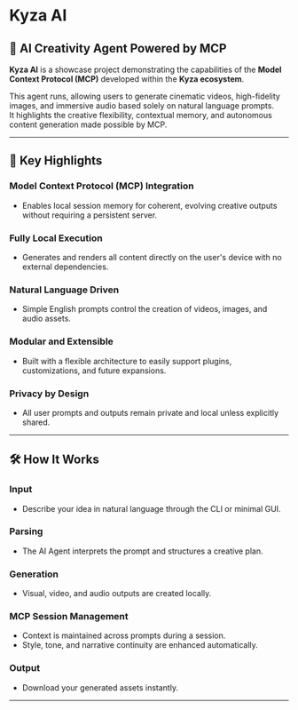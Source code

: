 # Kyza AI 
## 🚀 AI Creativity Agent Powered by MCP

**Kyza AI** is a showcase project demonstrating the capabilities of the **Model Context Protocol (MCP)** developed within the **Kyza ecosystem**.

This agent runs, allowing users to generate cinematic videos, high-fidelity images, and immersive audio based solely on natural language prompts.  
It highlights the creative flexibility, contextual memory, and autonomous content generation made possible by MCP.

---

## 🌟 Key Highlights

### Model Context Protocol (MCP) Integration
- Enables local session memory for coherent, evolving creative outputs without requiring a persistent server.

### Fully Local Execution
- Generates and renders all content directly on the user's device with no external dependencies.

### Natural Language Driven
- Simple English prompts control the creation of videos, images, and audio assets.

### Modular and Extensible
- Built with a flexible architecture to easily support plugins, customizations, and future expansions.

### Privacy by Design
- All user prompts and outputs remain private and local unless explicitly shared.

---

## 🛠️ How It Works

### Input
- Describe your idea in natural language through the CLI or minimal GUI.

### Parsing
- The AI Agent interprets the prompt and structures a creative plan.

### Generation
- Visual, video, and audio outputs are created locally.

### MCP Session Management
- Context is maintained across prompts during a session.
- Style, tone, and narrative continuity are enhanced automatically.

### Output
- Download your generated assets instantly.

---
